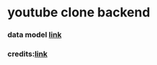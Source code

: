 # youtube clone backend

### data model [link](https://app.eraser.io/workspace/YtPqZ1VogxGy1jzIDkzj)

### credits:[link](https://www.youtube.com/@chaiaurcode)
